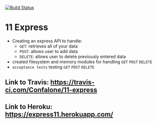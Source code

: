 [![Build Status](https://travis-ci.com/Confalone/11-express.svg?branch=master)](https://travis-ci.com/Confalone/11-express)

# 11 Express
* Creating an express API to handle:
  * `GET`: retrieves all of your data
  * `POST`: allows user to add data
  * `DELETE`: allows user to delete previously entered data
* created filesystem and memory modules for handling `GET` `POST` `DELETE`
* `acceptance tests` testing `GET` `POST` `DELETE`




## Link to Travis: https://travis-ci.com/Confalone/11-express
## Link to Heroku: https://express11.herokuapp.com/